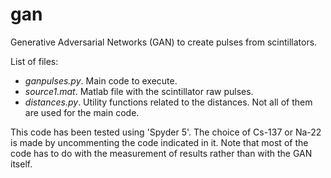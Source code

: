 # gan
Generative Adversarial Networks (GAN) to create pulses from scintillators.

List of files:
- *ganpulses.py*. Main code to execute.
- *source1.mat*. Matlab file with the scintillator raw pulses.
- *distances.py*. Utility functions related to the distances. Not all of them are used for the main code.

This code has been tested using 'Spyder 5'.
The choice of Cs-137 or Na-22 is made by uncommenting the code indicated in it.
Note that most of the code has to do with the measurement of results rather than with the GAN itself.
